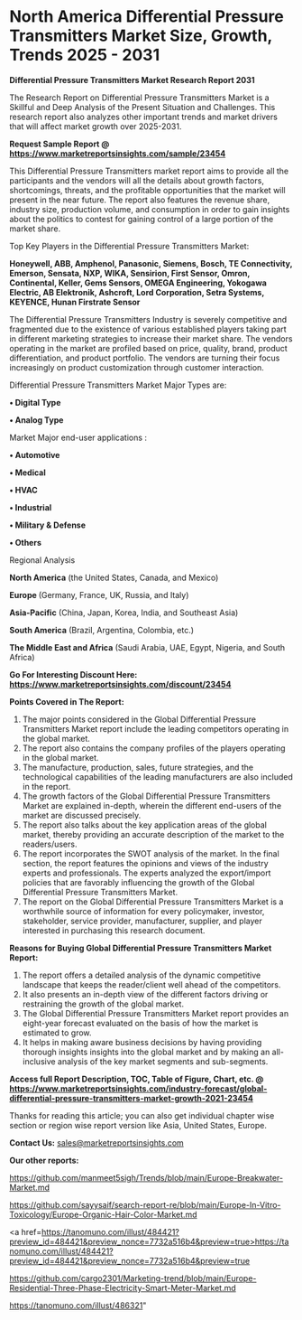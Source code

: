 # North America Differential Pressure Transmitters Market Size, Growth, Trends 2025 - 2031

<strong>Differential Pressure Transmitters Market Research Report 2031</strong>

The Research Report on Differential Pressure Transmitters Market is a Skillful and Deep Analysis of the Present Situation and Challenges. This research report also analyzes other important trends and market drivers that will affect market growth over 2025-2031.

<strong>Request Sample Report @ <a href=https://www.marketreportsinsights.com/sample/23454>https://www.marketreportsinsights.com/sample/23454</a></strong>

This Differential Pressure Transmitters market report aims to provide all the participants and the vendors will all the details about growth factors, shortcomings, threats, and the profitable opportunities that the market will present in the near future. The report also features the revenue share, industry size, production volume, and consumption in order to gain insights about the politics to contest for gaining control of a large portion of the market share.

Top Key Players in the Differential Pressure Transmitters Market:

<strong>Honeywell, ABB, Amphenol, Panasonic, Siemens, Bosch, TE Connectivity, Emerson, Sensata, NXP, WIKA, Sensirion, First Sensor, Omron, Continental, Keller, Gems Sensors, OMEGA Engineering, Yokogawa Electric, AB Elektronik, Ashcroft, Lord Corporation, Setra Systems, KEYENCE, Hunan Firstrate Sensor</strong>

The Differential Pressure Transmitters Industry is severely competitive and fragmented due to the existence of various established players taking part in different marketing strategies to increase their market share. The vendors operating in the market are profiled based on price, quality, brand, product differentiation, and product portfolio. The vendors are turning their focus increasingly on product customization through customer interaction.

Differential Pressure Transmitters Market Major Types are:

<strong>• Digital Type

• Analog Type</strong>

Market Major end-user applications :

<strong>• Automotive

• Medical

• HVAC

• Industrial

• Military & Defense

• Others</strong>

Regional Analysis

</u><strong><b>North America</b></strong> (the United States, Canada, and Mexico)

<strong><b>Europe </b></strong>(Germany, France, UK, Russia, and Italy)

<strong><b>Asia-Pacific</b></strong> (China, Japan, Korea, India, and Southeast Asia)

<strong><b>South America</b></strong> (Brazil, Argentina, Colombia, etc.)

<strong><b>The Middle East and Africa</b></strong> (Saudi Arabia, UAE, Egypt, Nigeria, and South Africa)

<strong>Go For Interesting Discount Here: <a href=https://www.marketreportsinsights.com/discount/23454>https://www.marketreportsinsights.com/discount/23454</a></strong>

<strong>Points Covered in The Report:</strong>
<ol>
  <li>The major points considered in the Global Differential Pressure Transmitters Market report include the leading competitors operating in the global market.</li>
  <li>The report also contains the company profiles of the players operating in the global market.</li>
  <li>The manufacture, production, sales, future strategies, and the technological capabilities of the leading manufacturers are also included in the report.</li>
  <li>The growth factors of the Global Differential Pressure Transmitters Market are explained in-depth, wherein the different end-users of the market are discussed precisely.</li>
  <li>The report also talks about the key application areas of the global market, thereby providing an accurate description of the market to the readers/users.</li>
  <li>The report incorporates the SWOT analysis of the market. In the final section, the report features the opinions and views of the industry experts and professionals. The experts analyzed the export/import policies that are favorably influencing the growth of the Global Differential Pressure Transmitters Market.</li>
  <li>The report on the Global Differential Pressure Transmitters Market is a worthwhile source of information for every policymaker, investor, stakeholder, service provider, manufacturer, supplier, and player interested in purchasing this research document.</li>
</ol>
<strong>Reasons for Buying Global Differential Pressure Transmitters Market Report:</strong>

<ol>
  <li>The report offers a detailed analysis of the dynamic competitive landscape that keeps the reader/client well ahead of the competitors.</li>
  <li>It also presents an in-depth view of the different factors driving or restraining the growth of the global market.</li>
  <li>The Global Differential Pressure Transmitters Market report provides an eight-year forecast evaluated on the basis of how the market is estimated to grow.</li>
  <li>It helps in making aware business decisions by having providing thorough insights insights into the global market and by making an all-inclusive analysis of the key market segments and sub-segments.</li>
</ol>
<strong>Access full Report Description, TOC, Table of Figure, Chart, etc. @ <a href=https://www.marketreportsinsights.com/industry-forecast/global-differential-pressure-transmitters-market-growth-2021-23454>https://www.marketreportsinsights.com/industry-forecast/global-differential-pressure-transmitters-market-growth-2021-23454</a></strong>


Thanks for reading this article; you can also get individual chapter wise section or region wise report version like Asia, United States, Europe.

<strong>Contact Us:</strong>
sales@marketreportsinsights.com

<strong>Our other reports:</strong>

<a href=https://github.com/manmeet5sigh/Trends/blob/main/Europe-Breakwater-Market.md>https://github.com/manmeet5sigh/Trends/blob/main/Europe-Breakwater-Market.md</a>

<a href=https://github.com/sayysaif/search-report-re/blob/main/Europe-In-Vitro-Toxicology/Europe-Organic-Hair-Color-Market.md>https://github.com/sayysaif/search-report-re/blob/main/Europe-In-Vitro-Toxicology/Europe-Organic-Hair-Color-Market.md</a>

<a href=https://tanomuno.com/illust/484421?preview_id=484421&preview_nonce=7732a516b4&preview=true>https://tanomuno.com/illust/484421?preview_id=484421&preview_nonce=7732a516b4&preview=true</a>

<a href=https://github.com/cargo2301/Marketing-trend/blob/main/Europe-Residential-Three-Phase-Electricity-Smart-Meter-Market.md>https://github.com/cargo2301/Marketing-trend/blob/main/Europe-Residential-Three-Phase-Electricity-Smart-Meter-Market.md</a>

<a href=https://tanomuno.com/illust/486321>https://tanomuno.com/illust/486321</a>"
